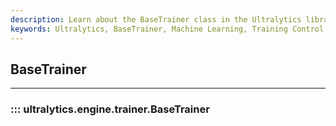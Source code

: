 ```yaml
---
description: Learn about the BaseTrainer class in the Ultralytics library. From training control, customization to advanced usage.
keywords: Ultralytics, BaseTrainer, Machine Learning, Training Control, Python library
---
```


## BaseTrainer
---
### ::: ultralytics.engine.trainer.BaseTrainer
<br><br>